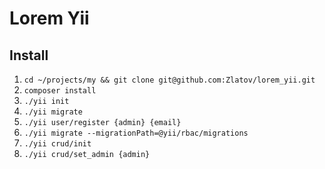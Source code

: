 # Lorem Yii

## Install

1. `cd ~/projects/my && git clone git@github.com:Zlatov/lorem_yii.git`
2. `composer install`
3. `./yii init`
4. `./yii migrate`
5. `./yii user/register {admin} {email}`
6. `./yii migrate --migrationPath=@yii/rbac/migrations`
7. `./yii crud/init`
8. `./yii crud/set_admin {admin}`
